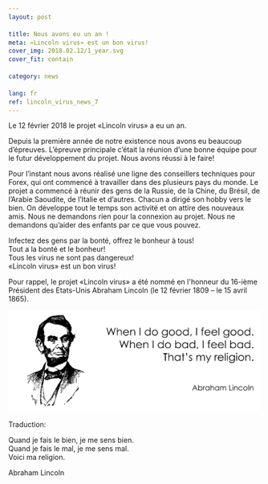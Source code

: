 ```yaml
---
layout: post

title: Nous avons eu un an !
meta: «Lincoln virus» est un bon virus!
cover_img: 2018.02.12/1_year.svg
cover_fit: contain

category: news

lang: fr
ref: lincoln_virus_news_7
---
```


Le 12 février 2018 le projet «Lincoln virus» a eu un an.

Depuis la première année de notre existence nous avons eu beaucoup d’épreuves.
L’épreuve principale c’était la réunion d’une bonne équipe pour le futur développement du projet.
Nous avons réussi à le faire!

Pour l’instant nous avons réalisé une ligne des conseillers techniques pour Forex, qui ont commencé à travailler dans des plusieurs pays du monde.
Le projet a commencé à réunir des gens de la Russie, de la Chine, du Brésil, de l’Arabie Saoudite, de l’Italie et d’autres.
Chacun a dirigé son hobby vers le bien.
On développe tout le temps son activité et on attire des nouveaux amis.
Nous ne demandons rien pour la connexion au projet.
Nous ne demandons qu’aider des enfants par ce que vous pouvez.

Infectez des gens par la bonté, offrez le bonheur à tous!  
Tout a la bonté et le bonheur!  
Tous les virus ne sont pas dangereux!  
«Lincoln virus» est un bon virus!

Pour rappel, le projet «Lincoln virus» a été nommé en l'honneur du 16-ième Président des Etats-Unis Abraham Lincoln (le 12 février 1809 – le 15 avril 1865).

<a data-fancybox="gallery" href="/img/news/2018.02.12/Lincoln.svg"><img src="/img/news/2018.02.12/Lincoln.svg" alt=""></a>

Traduction:  

Quand je fais le bien, je me sens bien.  
Quand je fais le mal, je me sens mal.  
Voici ma religion.  

Abraham Lincoln
